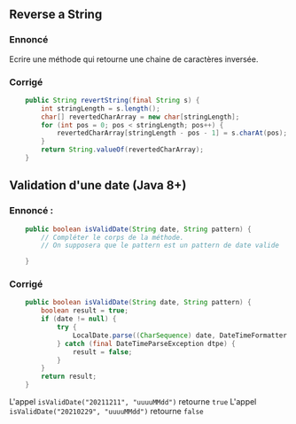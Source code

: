## Reverse a String

### Ennoncé
Ecrire une méthode qui retourne une chaine de caractères inversée.

### Corrigé

```Java
    public String revertString(final String s) {
		int stringLength = s.length();
		char[] revertedCharArray = new char[stringLength];
		for (int pos = 0; pos < stringLength; pos++) {
			revertedCharArray[stringLength - pos - 1] = s.charAt(pos);
		}
		return String.valueOf(revertedCharArray);
	}
```

## Validation d'une date (Java 8+)

### Ennoncé :
```Java
    public boolean isValidDate(String date, String pattern) {
        // Compléter le corps de la méthode.
        // On supposera que le pattern est un pattern de date valide

    }
```
### Corrigé

```Java
    public boolean isValidDate(String date, String pattern) {
        boolean result = true;
        if (date != null) {
            try {
                LocalDate.parse((CharSequence) date, DateTimeFormatter.ofPattern(pattern).withResolverStyle(ResolverStyle.STRICT));
            } catch (final DateTimeParseException dtpe) {
                result = false;
            }
        }
        return result;
    }
```     
L'appel `isValidDate("20211211", "uuuuMMdd")` retourne `true`
L'appel `isValidDate("20210229", "uuuuMMdd")` retourne `false`